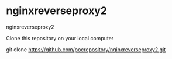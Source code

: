 # nginxreverseproxy2
nginxreverseproxy2

Clone this repository on your local computer


git clone https://github.com/pocrepository/nginxreverseproxy2.git
